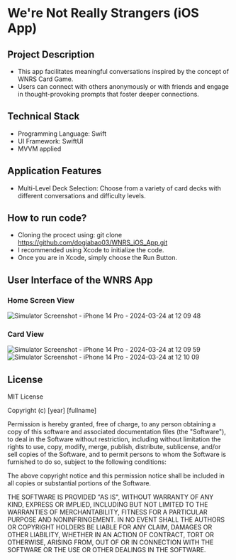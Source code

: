 # We're Not Really Strangers (iOS App)

## Project Description

* This app facilitates meaningful conversations inspired by the concept of WNRS Card Game. <br>
* Users can connect with others anonymously or with friends and engage in thought-provoking prompts that foster deeper connections.

## Technical Stack

* Programming Language: Swift <br>
* UI Framework: SwiftUI <br>
* MVVM applied

## Application Features

* Multi-Level Deck Selection: Choose from a variety of card decks with different conversations and difficulty levels.

## How to run code?

* Cloning the procect using: git clone https://github.com/dogiabao03/WNRS_iOS_App.git <br>
* I recommended using Xcode to initialize the code. <br>
* Once you are in Xcode, simply choose the Run Button. 

## User Interface of the WNRS App

### Home Screen View
![Simulator Screenshot - iPhone 14 Pro - 2024-03-24 at 12 09 48](https://github.com/dogiabao03/WNRS_iOS_App/assets/164715366/75dcbc3d-2099-4789-893a-2b64ee4fe50f)

### Card View
![Simulator Screenshot - iPhone 14 Pro - 2024-03-24 at 12 09 59](https://github.com/dogiabao03/WNRS_iOS_App/assets/164715366/45049da4-f133-4dcd-b943-1937e9ccfaf4)
![Simulator Screenshot - iPhone 14 Pro - 2024-03-24 at 12 10 09](https://github.com/dogiabao03/WNRS_iOS_App/assets/164715366/a6b93823-3b44-4e24-9ded-e432b670a442)

## License
MIT License

Copyright (c) [year] [fullname]

Permission is hereby granted, free of charge, to any person obtaining a copy
of this software and associated documentation files (the "Software"), to deal
in the Software without restriction, including without limitation the rights
to use, copy, modify, merge, publish, distribute, sublicense, and/or sell
copies of the Software, and to permit persons to whom the Software is
furnished to do so, subject to the following conditions:

The above copyright notice and this permission notice shall be included in all
copies or substantial portions of the Software.

THE SOFTWARE IS PROVIDED "AS IS", WITHOUT WARRANTY OF ANY KIND, EXPRESS OR
IMPLIED, INCLUDING BUT NOT LIMITED TO THE WARRANTIES OF MERCHANTABILITY,
FITNESS FOR A PARTICULAR PURPOSE AND NONINFRINGEMENT. IN NO EVENT SHALL THE
AUTHORS OR COPYRIGHT HOLDERS BE LIABLE FOR ANY CLAIM, DAMAGES OR OTHER
LIABILITY, WHETHER IN AN ACTION OF CONTRACT, TORT OR OTHERWISE, ARISING FROM,
OUT OF OR IN CONNECTION WITH THE SOFTWARE OR THE USE OR OTHER DEALINGS IN THE
SOFTWARE.


